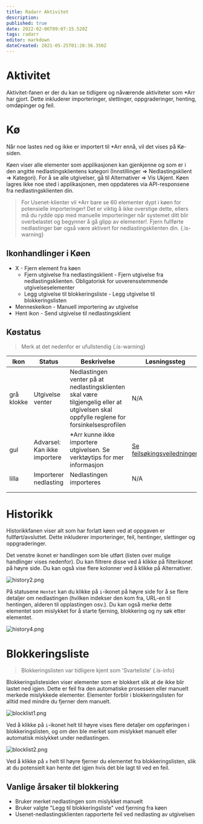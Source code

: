 ```yaml
---
title: Radarr Aktivitet
description: 
published: true
date: 2022-02-06T09:07:15.520Z
tags: radarr
editor: markdown
dateCreated: 2021-05-25T01:28:36.350Z
---
```


# Aktivitet

Aktivitet-fanen er der du kan se tidligere og nåværende aktiviteter som \*Arr har gjort. Dette inkluderer importeringer, slettinger, oppgraderinger, henting, omdøpinger og feil.

# Kø

Når noe lastes ned og ikke er importert til \*Arr ennå, vil det vises på Kø-siden.

Køen viser alle elementer som applikasjonen kan gjenkjenne og som er i den angitte nedlastingsklientens kategori (Innstillinger => Nedlastingsklient => Kategori). For å se alle utgivelser, gå til Alternativer => Vis Ukjent. Køen lagres ikke noe sted i applikasjonen, men oppdateres via API-responsene fra nedlastingsklienten din.

> For Usenet-klienter vil \*Arr bare se 60 elementer dypt i køen for potensielle importeringer! Det er viktig å ikke overstige dette, ellers må du rydde opp med manuelle importeringer når systemet ditt blir overbelastet og begynner å gå glipp av elementer!.
> Fjern fullførte nedlastinger bør også være aktivert for nedlastingsklienten din. {.is-warning}

## Ikonhandlinger i Køen

- X - Fjern element fra køen
  - Fjern utgivelse fra nedlastingsklient - Fjern utgivelse fra nedlastingsklienten. Obligatorisk for uoverensstemmende utgivelseselementer
  - Legg utgivelse til blokkeringsliste - Legg utgivelse til blokkeringslisten
- Menneskeikon - Manuell importering av utgivelse
- Hent ikon - Send utgivelse til nedlastingsklient

## Køstatus

> Merk at det nedenfor er ufullstendig {.is-warning}

| Ikon       | Status                   | Beskrivelse                                                                                     | Løsningssteg                                             |
| ---------- | ------------------------ | ----------------------------------------------------------------------------------------------- | -------------------------------------------------------- |
| grå klokke | Utgivelse venter          | Nedlastingen venter på at nedlastingsklienten skal være tilgjengelig eller at utgivelsen skal oppfylle reglene for forsinkelsesprofilen | N/A                                                      |
| gul        | Advarsel: Kan ikke importere | \*Arr kunne ikke importere utgivelsen. Se verktøytips for mer informasjon                    | [Se feilsøkingsveiledningen](/radarr/troubleshooting) |
| lilla      | Importerer nedlasting    | Nedlastingen importeres                                                                           | N/A                                                      |
|            |                          |                                                                                                 |                                                          |
|            |                          |                                                                                                 |                                                          |

# Historikk

Historikkfanen viser alt som har forlatt køen ved at oppgaven er fullført/avsluttet. Dette inkluderer importeringer, feil, hentinger, slettinger og oppgraderinger.

Det venstre ikonet er handlingen som ble utført (listen over mulige handlinger vises nedenfor). Du kan filtrere disse ved å klikke på filterikonet på høyre side. Du kan også vise flere kolonner ved å klikke på Alternativer.

![history2.png](/assets/radarr/history2.png)

På statusene `Hentet` kan du klikke på `i`-ikonet på høyre side for å se flere detaljer om nedlastingen (hvilken indekser den kom fra, URL-en til hentingen, alderen til opplastingen osv.). Du kan også merke dette elementet som mislykket for å starte fjerning, blokkering og ny søk etter elementet.

![history4.png](/assets/radarr/history4.png)

# Blokkeringsliste

> Blokkeringslisten var tidligere kjent som 'Svarteliste' {.is-info}

Blokkeringslistesiden viser elementer som er blokkert slik at de ikke blir lastet ned igjen. Dette er feil fra den automatiske prosessen eller manuelt merkede mislykkede elementer. Elementer forblir i blokkeringslisten for alltid med mindre du fjerner dem manuelt.

![blocklist1.png](/assets/radarr/blocklist1.png)

Ved å klikke på `i`-ikonet helt til høyre vises flere detaljer om oppføringen i blokkeringslisten, og om den ble merket som mislykket manuelt eller automatisk mislykket under nedlastingen.

![blocklist2.png](/assets/radarr/blocklist2.png)

Ved å klikke på `x` helt til høyre fjerner du elementet fra blokkeringslisten, slik at du potensielt kan hente det igjen hvis det ble lagt til ved en feil.

## Vanlige årsaker til blokkering

- Bruker merket nedlastingen som mislykket manuelt
- Bruker valgte "Legg til blokkeringsliste" ved fjerning fra køen
- Usenet-nedlastingsklienten rapporterte feil ved nedlasting av utgivelsen